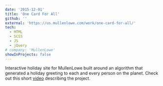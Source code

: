 ```yaml
---
date: '2015-12-01'
title: 'One Card For All'
github: ''
external: 'https://us.mullenlowe.com/work/one-card-for-all/'
tech:
  - HTML
  - SCSS
  - JS
  - jQuery
# company: 'MullenLowe'
showInProjects: false
---
```


Interactive holiday site for MullenLowe built around an algorithm that generated a holiday greeting to each and every person on the planet. Check out this short [video](https://us.mullenlowe.com/work/one-card-for-all/) describing the project.
